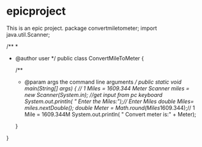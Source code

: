 # epicproject
This is an epic project.
package convertmiletometer;
import java.util.Scanner;

/**
 *
 * @author user
 */
public class ConvertMileToMeter {

    /**
     * @param args the command line arguments
     */
    public static void main(String[] args) {
        // 1 Miles = 1609.344 Meter
        Scanner miles = new Scanner(System.in); //get input from pc keyboard
        System.out.println( " Enter the Miles:");// Enter Miles
        double Miles= miles.nextDouble();
        double Meter = Math.round(Miles*1609.344);// 1 Mile = 1609.344M
        System.out.println( " Convert meter is:" + Meter);
   
    }
     
}
